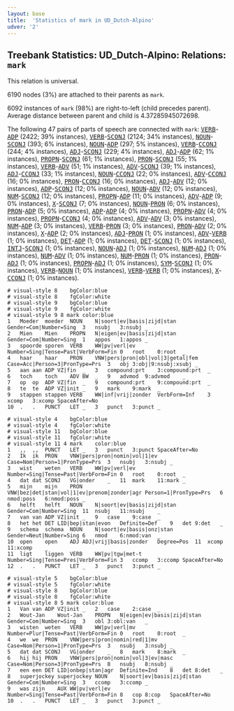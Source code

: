 ```yaml
---
layout: base
title:  'Statistics of mark in UD_Dutch-Alpino'
udver: '2'
---
```


## Treebank Statistics: UD_Dutch-Alpino: Relations: `mark`

This relation is universal.

6190 nodes (3%) are attached to their parents as `mark`.

6092 instances of `mark` (98%) are right-to-left (child precedes parent).
Average distance between parent and child is 4.37285945072698.

The following 47 pairs of parts of speech are connected with `mark`: <tt><a href="nl_alpino-pos-VERB.html">VERB</a></tt>-<tt><a href="nl_alpino-pos-ADP.html">ADP</a></tt> (2422; 39% instances), <tt><a href="nl_alpino-pos-VERB.html">VERB</a></tt>-<tt><a href="nl_alpino-pos-SCONJ.html">SCONJ</a></tt> (2124; 34% instances), <tt><a href="nl_alpino-pos-NOUN.html">NOUN</a></tt>-<tt><a href="nl_alpino-pos-SCONJ.html">SCONJ</a></tt> (393; 6% instances), <tt><a href="nl_alpino-pos-NOUN.html">NOUN</a></tt>-<tt><a href="nl_alpino-pos-ADP.html">ADP</a></tt> (297; 5% instances), <tt><a href="nl_alpino-pos-VERB.html">VERB</a></tt>-<tt><a href="nl_alpino-pos-CCONJ.html">CCONJ</a></tt> (244; 4% instances), <tt><a href="nl_alpino-pos-ADJ.html">ADJ</a></tt>-<tt><a href="nl_alpino-pos-SCONJ.html">SCONJ</a></tt> (229; 4% instances), <tt><a href="nl_alpino-pos-ADJ.html">ADJ</a></tt>-<tt><a href="nl_alpino-pos-ADP.html">ADP</a></tt> (62; 1% instances), <tt><a href="nl_alpino-pos-PROPN.html">PROPN</a></tt>-<tt><a href="nl_alpino-pos-SCONJ.html">SCONJ</a></tt> (61; 1% instances), <tt><a href="nl_alpino-pos-PRON.html">PRON</a></tt>-<tt><a href="nl_alpino-pos-SCONJ.html">SCONJ</a></tt> (55; 1% instances), <tt><a href="nl_alpino-pos-VERB.html">VERB</a></tt>-<tt><a href="nl_alpino-pos-ADV.html">ADV</a></tt> (51; 1% instances), <tt><a href="nl_alpino-pos-ADV.html">ADV</a></tt>-<tt><a href="nl_alpino-pos-SCONJ.html">SCONJ</a></tt> (39; 1% instances), <tt><a href="nl_alpino-pos-ADJ.html">ADJ</a></tt>-<tt><a href="nl_alpino-pos-CCONJ.html">CCONJ</a></tt> (33; 1% instances), <tt><a href="nl_alpino-pos-NOUN.html">NOUN</a></tt>-<tt><a href="nl_alpino-pos-CCONJ.html">CCONJ</a></tt> (22; 0% instances), <tt><a href="nl_alpino-pos-ADV.html">ADV</a></tt>-<tt><a href="nl_alpino-pos-CCONJ.html">CCONJ</a></tt> (16; 0% instances), <tt><a href="nl_alpino-pos-PRON.html">PRON</a></tt>-<tt><a href="nl_alpino-pos-CCONJ.html">CCONJ</a></tt> (16; 0% instances), <tt><a href="nl_alpino-pos-ADJ.html">ADJ</a></tt>-<tt><a href="nl_alpino-pos-ADV.html">ADV</a></tt> (12; 0% instances), <tt><a href="nl_alpino-pos-ADP.html">ADP</a></tt>-<tt><a href="nl_alpino-pos-SCONJ.html">SCONJ</a></tt> (12; 0% instances), <tt><a href="nl_alpino-pos-NOUN.html">NOUN</a></tt>-<tt><a href="nl_alpino-pos-ADV.html">ADV</a></tt> (12; 0% instances), <tt><a href="nl_alpino-pos-NUM.html">NUM</a></tt>-<tt><a href="nl_alpino-pos-SCONJ.html">SCONJ</a></tt> (12; 0% instances), <tt><a href="nl_alpino-pos-PROPN.html">PROPN</a></tt>-<tt><a href="nl_alpino-pos-ADP.html">ADP</a></tt> (11; 0% instances), <tt><a href="nl_alpino-pos-ADV.html">ADV</a></tt>-<tt><a href="nl_alpino-pos-ADP.html">ADP</a></tt> (9; 0% instances), <tt><a href="nl_alpino-pos-X.html">X</a></tt>-<tt><a href="nl_alpino-pos-SCONJ.html">SCONJ</a></tt> (7; 0% instances), <tt><a href="nl_alpino-pos-NOUN.html">NOUN</a></tt>-<tt><a href="nl_alpino-pos-PRON.html">PRON</a></tt> (6; 0% instances), <tt><a href="nl_alpino-pos-PRON.html">PRON</a></tt>-<tt><a href="nl_alpino-pos-ADP.html">ADP</a></tt> (5; 0% instances), <tt><a href="nl_alpino-pos-ADP.html">ADP</a></tt>-<tt><a href="nl_alpino-pos-ADP.html">ADP</a></tt> (4; 0% instances), <tt><a href="nl_alpino-pos-PROPN.html">PROPN</a></tt>-<tt><a href="nl_alpino-pos-ADV.html">ADV</a></tt> (4; 0% instances), <tt><a href="nl_alpino-pos-PROPN.html">PROPN</a></tt>-<tt><a href="nl_alpino-pos-CCONJ.html">CCONJ</a></tt> (4; 0% instances), <tt><a href="nl_alpino-pos-ADV.html">ADV</a></tt>-<tt><a href="nl_alpino-pos-ADV.html">ADV</a></tt> (3; 0% instances), <tt><a href="nl_alpino-pos-NUM.html">NUM</a></tt>-<tt><a href="nl_alpino-pos-ADP.html">ADP</a></tt> (3; 0% instances), <tt><a href="nl_alpino-pos-VERB.html">VERB</a></tt>-<tt><a href="nl_alpino-pos-PRON.html">PRON</a></tt> (3; 0% instances), <tt><a href="nl_alpino-pos-PRON.html">PRON</a></tt>-<tt><a href="nl_alpino-pos-ADV.html">ADV</a></tt> (2; 0% instances), <tt><a href="nl_alpino-pos-X.html">X</a></tt>-<tt><a href="nl_alpino-pos-ADP.html">ADP</a></tt> (2; 0% instances), <tt><a href="nl_alpino-pos-ADJ.html">ADJ</a></tt>-<tt><a href="nl_alpino-pos-PRON.html">PRON</a></tt> (1; 0% instances), <tt><a href="nl_alpino-pos-ADV.html">ADV</a></tt>-<tt><a href="nl_alpino-pos-VERB.html">VERB</a></tt> (1; 0% instances), <tt><a href="nl_alpino-pos-DET.html">DET</a></tt>-<tt><a href="nl_alpino-pos-ADP.html">ADP</a></tt> (1; 0% instances), <tt><a href="nl_alpino-pos-DET.html">DET</a></tt>-<tt><a href="nl_alpino-pos-SCONJ.html">SCONJ</a></tt> (1; 0% instances), <tt><a href="nl_alpino-pos-INTJ.html">INTJ</a></tt>-<tt><a href="nl_alpino-pos-SCONJ.html">SCONJ</a></tt> (1; 0% instances), <tt><a href="nl_alpino-pos-NOUN.html">NOUN</a></tt>-<tt><a href="nl_alpino-pos-ADJ.html">ADJ</a></tt> (1; 0% instances), <tt><a href="nl_alpino-pos-NUM.html">NUM</a></tt>-<tt><a href="nl_alpino-pos-ADJ.html">ADJ</a></tt> (1; 0% instances), <tt><a href="nl_alpino-pos-NUM.html">NUM</a></tt>-<tt><a href="nl_alpino-pos-ADV.html">ADV</a></tt> (1; 0% instances), <tt><a href="nl_alpino-pos-NUM.html">NUM</a></tt>-<tt><a href="nl_alpino-pos-PRON.html">PRON</a></tt> (1; 0% instances), <tt><a href="nl_alpino-pos-PRON.html">PRON</a></tt>-<tt><a href="nl_alpino-pos-ADJ.html">ADJ</a></tt> (1; 0% instances), <tt><a href="nl_alpino-pos-PROPN.html">PROPN</a></tt>-<tt><a href="nl_alpino-pos-ADJ.html">ADJ</a></tt> (1; 0% instances), <tt><a href="nl_alpino-pos-SYM.html">SYM</a></tt>-<tt><a href="nl_alpino-pos-SCONJ.html">SCONJ</a></tt> (1; 0% instances), <tt><a href="nl_alpino-pos-VERB.html">VERB</a></tt>-<tt><a href="nl_alpino-pos-NOUN.html">NOUN</a></tt> (1; 0% instances), <tt><a href="nl_alpino-pos-VERB.html">VERB</a></tt>-<tt><a href="nl_alpino-pos-VERB.html">VERB</a></tt> (1; 0% instances), <tt><a href="nl_alpino-pos-X.html">X</a></tt>-<tt><a href="nl_alpino-pos-CCONJ.html">CCONJ</a></tt> (1; 0% instances).


~~~ conllu
# visual-style 8	bgColor:blue
# visual-style 8	fgColor:white
# visual-style 9	bgColor:blue
# visual-style 9	fgColor:white
# visual-style 9 8 mark	color:blue
1	Moeder	moeder	NOUN	N|soort|ev|basis|zijd|stan	Gender=Com|Number=Sing	3	nsubj	3:nsubj	_
2	Mien	Mien	PROPN	N|eigen|ev|basis|zijd|stan	Gender=Com|Number=Sing	1	appos	1:appos	_
3	spoorde	sporen	VERB	WW|pv|verl|ev	Number=Sing|Tense=Past|VerbForm=Fin	0	root	0:root	_
4	haar	haar	PRON	VNW|pers|pron|obl|vol|3|getal|fem	Case=Acc|Person=3|PronType=Prs	3	obj	3:obj|9:nsubj:xsubj	_
5	aan	aan	ADP	VZ|fin	_	3	compound:prt	3:compound:prt	_
6	toch	toch	ADV	BW	_	9	advmod	9:advmod	_
7	op	op	ADP	VZ|fin	_	9	compound:prt	9:compound:prt	_
8	te	te	ADP	VZ|init	_	9	mark	9:mark	_
9	stappen	stappen	VERB	WW|inf|vrij|zonder	VerbForm=Inf	3	xcomp	3:xcomp	SpaceAfter=No
10	.	.	PUNCT	LET	_	3	punct	3:punct	_

~~~


~~~ conllu
# visual-style 4	bgColor:blue
# visual-style 4	fgColor:white
# visual-style 11	bgColor:blue
# visual-style 11	fgColor:white
# visual-style 11 4 mark	color:blue
1	,,	,,	PUNCT	LET	_	3	punct	3:punct	SpaceAfter=No
2	Ik	ik	PRON	VNW|pers|pron|nomin|vol|1|ev	Case=Nom|Person=1|PronType=Prs	3	nsubj	3:nsubj	_
3	wist	weten	VERB	WW|pv|verl|ev	Number=Sing|Tense=Past|VerbForm=Fin	0	root	0:root	_
4	dat	dat	SCONJ	VG|onder	_	11	mark	11:mark	_
5	mijn	mijn	PRON	VNW|bez|det|stan|vol|1|ev|prenom|zonder|agr	Person=1|PronType=Prs	6	nmod:poss	6:nmod:poss	_
6	helft	helft	NOUN	N|soort|ev|basis|zijd|stan	Gender=Com|Number=Sing	11	nsubj	11:nsubj	_
7	van	van	ADP	VZ|init	_	9	case	9:case	_
8	het	het	DET	LID|bep|stan|evon	Definite=Def	9	det	9:det	_
9	schema	schema	NOUN	N|soort|ev|basis|onz|stan	Gender=Neut|Number=Sing	6	nmod	6:nmod:van	_
10	open	open	ADJ	ADJ|vrij|basis|zonder	Degree=Pos	11	xcomp	11:xcomp	_
11	ligt	liggen	VERB	WW|pv|tgw|met-t	Number=Sing|Tense=Pres|VerbForm=Fin	3	ccomp	3:ccomp	SpaceAfter=No
12	.	.	PUNCT	LET	_	3	punct	3:punct	_

~~~


~~~ conllu
# visual-style 5	bgColor:blue
# visual-style 5	fgColor:white
# visual-style 8	bgColor:blue
# visual-style 8	fgColor:white
# visual-style 8 5 mark	color:blue
1	Van	van	ADP	VZ|init	_	2	case	2:case	_
2	Wout-Jan	Wout-Jan	PROPN	N|eigen|ev|basis|zijd|stan	Gender=Com|Number=Sing	3	obl	3:obl:van	_
3	wisten	weten	VERB	WW|pv|verl|mv	Number=Plur|Tense=Past|VerbForm=Fin	0	root	0:root	_
4	we	we	PRON	VNW|pers|pron|nomin|red|1|mv	Case=Nom|Person=1|PronType=Prs	3	nsubj	3:nsubj	_
5	dat	dat	SCONJ	VG|onder	_	8	mark	8:mark	_
6	hij	hij	PRON	VNW|pers|pron|nomin|vol|3|ev|masc	Case=Nom|Person=3|PronType=Prs	8	nsubj	8:nsubj	_
7	een	een	DET	LID|onbep|stan|agr	Definite=Ind	8	det	8:det	_
8	superjockey	superjockey	NOUN	N|soort|ev|basis|zijd|stan	Gender=Com|Number=Sing	3	ccomp	3:ccomp	_
9	was	zijn	AUX	WW|pv|verl|ev	Number=Sing|Tense=Past|VerbForm=Fin	8	cop	8:cop	SpaceAfter=No
10	.	.	PUNCT	LET	_	3	punct	3:punct	_

~~~


